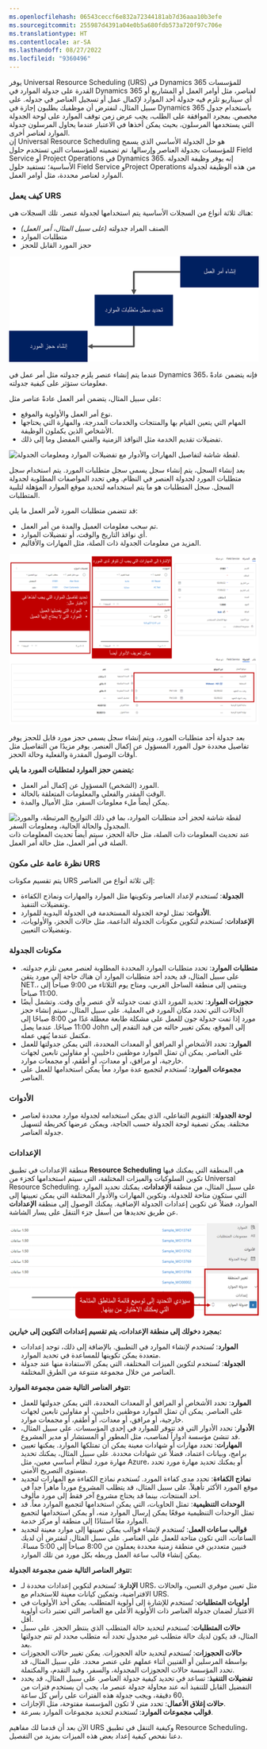 ```yaml
---
ms.openlocfilehash: 06543ceccf6e832a72344181ab7d36aaa10b3efe
ms.sourcegitcommit: 255987d4391a04e0b5a680fdb573a720f97c706e
ms.translationtype: HT
ms.contentlocale: ar-SA
ms.lasthandoff: 08/27/2022
ms.locfileid: "9360496"
---
```

يوفر Universal Resource Scheduling (‏URS) في Dynamics 365 للمؤسسات القدرة على جدولة الموارد في Dynamics 365 لعناصر، مثل أوامر العمل أو المشاريع أو أي سيناريو تلزم فيه جدولة أحد الموارد لإكمال عمل أو تسجيل العناصر في جدوله.   على سبيل المثال، لنفترض أن موظفيك يطلبون إجازة في Dynamics 365 باستخدام جدول مخصص.  بمجرد الموافقة على الطلب، يجب عرض زمن توقف الموارد على لوحة الجدولة التي يستخدمها المرسلون، بحيث يمكن أخذها في الاعتبار عندما يحاول المرسلون جدولة الموارد لعناصر أخرى.  
إن Universal Resource Scheduling هو حل الجدولة الأساسي الذي يسمح للمؤسسات بجدولة العناصر وإرسالها.  تم تضمينه للمؤسسات التي تستخدم حلول Field Service أو Project Operations في Dynamics 365.  إنه يوفر وظيفة الجدولة الأساسية؛ تستفيد حلول Field Service وProject Operations من هذه الوظيفة لجدولة الموارد لعناصر محددة، مثل أوامر العمل. 
### <a name="how-urs-works"></a>كيف يعمل URS

هناك ثلاثة أنواع من السجلات الأساسية يتم استخدامها لجدولة عنصر. تلك السجلات هي:

-   الصنف المراد جدولته *(على سبيل المثال، أمر العمل)*
-   متطلبات الموارد
-   حجز المورد القابل للحجز

![لقطة شاشة لنافذة أمر العمل مع التفاصيل العامة والتفضيلات.](../media/urs-1-urs.png)

عندما يتم إنشاء عنصر يلزم جدولته مثل أمر عمل في Dynamics 365، فإنه يتضمن عادةً معلومات ستؤثر على كيفية جدولته.

على سبيل المثال، يتضمن أمر العمل عادةً عناصر مثل:

-   نوع أمر العمل والأولوية والموقع.
-   المهام التي يتعين القيام بها والمنتجات والخدمات المدرجة، والمهارة التي يحتاجها الأشخاص الذين يكملون الوظيفة.
-   تفضيلات تقديم الخدمة مثل النوافذ الزمنية والفني المفضل وما إلى ذلك.

![لقطة شاشة لتفاصيل المهارات والأدوار مع تفضيلات الموارد ومعلومات الجدولة.](../media/urs-1-work-order.png)

بعد إنشاء السجل، يتم إنشاء سجل يسمى سجل متطلبات المورد. يتم استخدام سجل متطلبات المورد لجدولة العنصر في النظام. وهي تحدد المواصفات المطلوبة لجدولة السجل. سجل المتطلبات هو ما يتم استخدامه لتحديد موقع الموارد المؤهلة لتلبية المتطلبات.

قد تتضمن متطلبات المورد لأمر العمل ما يلي:
-   تم سحب معلومات العميل والمدة من أمر العمل.
-   أي نوافذ التاريخ والوقت، أو تفضيلات الموارد.
-   المزيد من معلومات الجدولة ذات الصلة، مثل المهارات والأقاليم.

![لقطة شاشة لتاريخ البدء والانتهاء والمورد وحالة الحجز ووقت الوصول ومعلومات السفر.](../media/urs-1-requirement.png)

بعد جدولة أحد متطلبات المورد، ويتم إنشاء سجل يسمى حجز مورد قابل للحجز يوفر تفاصيل محددة حول المورد المسؤول عن إكمال العنصر. يوفر مزيدًا من التفاصيل مثل أوقات الوصول المقدرة والفعلية وحالة الحجز.

**يتضمن حجز الموارد لمتطلبات المورد ما يلي:**
-   المورد (الشخص) المسؤول عن إكمال أمر العمل.
-   الوقت المقدر والفعلي والمعلومات المتعلقة بالحالة.
-   يمكن أيضاً ملء معلومات السفر، مثل الأميال والمدة.

![لقطة شاشة لحجز أحد متطلبات الموارد، بما في ذلك التواريخ المرتبطة، والمورد المجدول والحالة الحالية، ومعلومات السفر.](../media/urs-1-booking.png)
عند تحديث المعلومات ذات الصلة، مثل حالة الحجز، سيتم أيضاً تحديث المعلومات ذات الصلة في أمر العمل، مثل حالة أمر العمل.

### <a name="urs-component-overview"></a>نظرة عامة على مكون URS

يتم تقسيم مكونات URS إلى ثلاثة أنواع من العناصر:

-   **الجدولة**: تُستخدم لإعداد العناصر وتكوينها مثل الموارد والمهارات ونماذج الكفاءة وتفضيلات التنفيذ.
-   **الأدوات**: تمثل لوحة الجدولة المستخدمة في الجدولة اليدوية للموارد.
-   **الإعدادات**: تُستخدم لتكوين مكونات الجدولة الداعمة، مثل حالات الحجز، والأولويات، وتفضيلات التعيين.

### <a name="scheduling-components"></a>مكونات الجدولة

-   **متطلبات الموارد**: تحدد متطلبات الموارد المحددة المطلوبة لعنصر معين تلزم جدولته.  على سبيل المثال، قد يحدد أحد متطلبات الموارد أن هناك حاجة إلى مورد يتقن NET.، وينتمي إلى منطقة الساحل الغربي، ومتاح يوم الثلاثاء من 9:00 صباحاً إلى 11:00 صباحاً.
-   **حجوزات الموارد**: تحديد المورد الذي تمت جدولته لأي عنصر وأي وقت.  وتشمل أيضًا الحالات التي تحدد مكان المورد في العملية.  على سبيل المثال، سيتم إنشاء حجز مورد إذا تمت جدولة جون للعمل على مشكلة طابعة معطلة غدًا من 8:00 صباحًا إلى 11:00 صباحًا.  عندما يصل John إلى الموقع، يمكن تغيير حالته من قيد التقدم إلى مكتمل عندما يُنهي عمله.   
-   **الموارد**: تحدد الأشخاص أو المرافق أو المعدات المحددة، التي يمكن جدولتها للعمل على العناصر.  يمكن أن تمثل الموارد موظفين داخليين، أو مقاولين تابعين لجهات خارجية، أو مرافق، أو معدات، أو أطقم، أو مجمعات موارد.
-   **مجموعات الموارد**: تُستخدم لتجميع عدة موارد معاً يمكن استخدامها للعمل على العناصر.
### <a name="tools"></a>الأدوات

-   **لوحة الجدولة**: التقويم التفاعلي، الذي يمكن استخدامه لجدولة موارد محددة لعناصر مختلفة. يمكن تصفية لوحة الجدولة حسب الحاجة، ويمكن عرضها كخريطة لتسهيل جدولة العناصر.

### <a name="settings"></a>الإعدادات

منطقة الإعدادات في تطبيق **Resource Scheduling** هي المنطقة التي يمكنك فيها تكوين السلوكيات والميزات المختلفة، التي سيتم استخدامها كجزء من Universal Resource Scheduling.  على سبيل المثال، من منطقة **الإعدادات**، يمكنك تحديد الموارد التي ستكون متاحة للجدولة، وتكوين المهارات والأدوار المختلفة التي يمكن تعيينها إلى الموارد، فضلاً عن تكوين إعدادات الجدولة الإضافية.  يمكنك الوصول إلى منطقة **الإعدادات** عن طريق تحديدها من أسفل جزء التنقل على يسار الشاشة.  

![لقطة شاشة لمنطقة الإعدادات في تطبيق Resource Scheduling.](../media/urs-1-settings-area.png)

**بمجرد دخولك إلى منطقة الإعدادات، يتم تقسيم إعدادات التكوين إلى خيارين:**
-   **الموارد**: تُستخدم لإنشاء الموارد في التطبيق.  بالإضافة إلى ذلك، توجد إعدادات متعددة يمكن تكوينها للمساعدة في تحديد الموارد.    
-   **الجدولة**: تُستخدم لتكوين الميزات المختلفة، التي يمكن الاستفادة منها عند جدولة العناصر من خلال مجموعة متنوعة من الطرق المختلفة.  

**تتوفر العناصر التالية ضمن مجموعة الموارد:**
-   **الموارد**: تحدد الأشخاص أو المرافق أو المعدات المحددة، التي يمكن جدولتها للعمل على العناصر.  يمكن أن تمثل الموارد موظفين داخليين، أو مقاولين تابعين لجهات خارجية، أو مرافق، أو معدات، أو أطقم، أو مجمعات موارد.
-   **الأدوار**: تحدد الأدوار التي قد تتوفر للموارد في إحدى المؤسسات.  على سبيل المثال، قد تنشئ مؤسسة أدواراً لمناصب، مثل المطور أو المستشار أو مدير المشروع.  
-   **المهارات**: تحدد مهارات أو شهادات معينة يمكن أن تمتلكها الموارد.  يمكنها تعيين برامج، وبيانات اعتماد، فضلاً عن شهادات محددة.  على سبيل المثال، يمكنك تحديد مهارة مورد لنظام أساسي معين، مثل Azure، أو يمكنك تحديد مهارة مورد تحدد مستوى التصريح الأمني. 
-   **نماذج الكفاءة‬**: تحدد مدى كفاءة المورد.  تُستخدم نماذج الكفاءة مع المهارات لتحديد موقع المورد الأكثر تأهيلاً.  على سبيل المثال، قد يتطلب المشروع مورداً ماهراً جداً في أحد المنتجات، بينما قد يحتاج مشروع آخر فقط إلى مورد مألوف.  
-   **الوحدات التنظيمية**: تمثل الحاويات، التي يمكن استخدامها لتجميع الموارد معاً.  قد تمثل الوحدات التنظيمية موقعًا يمكن إرسال الموارد منه، أو يمكن استخدامها لتجميع الموارد معًا استنادًا إلى منطقة أو مركز خدمة. 
-   **قوالب ساعات العمل**: تُستخدم لإنشاء قوالب يمكن تعيينها إلى موارد معينة لتحديد الساعات، التي تكون متاحة للعمل على العناصر.  على سبيل المثال، لنفترض أن لديك فنيين متعددين في منطقة زمنية محددة يعملون من 8:00 صباحاً إلى 5:00 مساءً.   يمكن إنشاء قالب ساعة العمل وربطه بكل مورد من تلك الموارد.  

**تتوفر العناصر التالية ضمن مجموعة الجدولة:**
-   **الإدارة**: تُستخدم لتكوين إعدادات محددة لـ URS، مثل تعيين موفري التعيين، والحالات الافتراضية، وتمكين كيانات معينة للاستخدام مع URS.  
-   **أولويات المتطلبات**: تُستخدم للإشارة إلى أولوية المتطلب.  يمكن أخذ الأولويات في الاعتبار لضمان جدولة العناصر ذات الأولوية الأعلى مع العناصر التي تعتبر ذات أولوية أقل.  
-   **حالات المتطلبات**: تُستخدم لتحديد حالة المتطلب الذي ينتظر الحجز.  على سبيل المثال، قد يكون لديك حالة متطلب غير مجدول تحدد أنه متطلب محدد لم تتم جدولتها بعد.
-   **حالات الحجوزات**: تُستخدم لتحديد حالة الحجوزات.  يمكن تغيير حالات الحجوزات بواسطة المرسلين أو الفنيين أثناء عملهم على عنصر محدد.  على سبيل المثال، قد تحدد المؤسسة حالات الحجوزات المجدولة، والسفر، وقيد التقدم، والمكتملة.  
-   **تفضيلات التنفيذ**: تساعد في تحديد كيفية جدولة العناصر.  على سبيل المثال، قد يحدد التفضيل القابل للتنفيذ أنه عند محاولة جدولة عنصر ما، يجب أن يستخدم فترات من 60 دقيقة، ويجب جدولة هذه الفترات على رأس كل ساعة.  
-   **حالات إغلاق الأعمال**: تحدد متى لا تكون المؤسسة مفتوحة، مثل الإجازات.
-   **قوالب مجموعات الموارد**: تُستخدم لتحديد مجموعات الموارد بسرعة.  

الآن بعد أن قدمنا لك مفاهيم URS وكيفية التنقل في تطبيق Resource Scheduling، دعنا نفحص كيفية إعداد بعض هذه الميزات بمزيد من التفصيل.  

